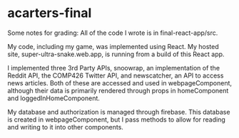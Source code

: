 # acarters-final

Some notes for grading:
All of the code I wrote is in final-react-app/src.

My code, including my game, was implemented using React. My hosted site, super-ultra-snake.web.app, is running from a build of this React app.

I implemented three 3rd Party APIs, snoowrap, an implementation of the Reddit API, the COMP426 Twitter API, and newscatcher, an API to access news articles. 
Both of these are accessed and used in webpageComponent, although their data is primarily rendered through props in homeComponent and loggedInHomeComponent.

My database and authorization is managed through firebase. This database is created in webpageComponent, 
but I pass methods to allow for reading and writing to it into other components.
